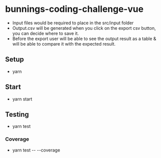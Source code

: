 # bunnings-coding-challenge-vue
 - Input files would be required to place in the src/input folder
 - Output.csv will be generated when you click on the export csv button, you can decide where to save it.
 - Before the export user will be able to see the output result as a table & will be able to compare it with the expected result.
## Setup
 - yarn

## Start
 - yarn start

## Testing
 - yarn test

### Coverage
 - yarn test -- --coverage